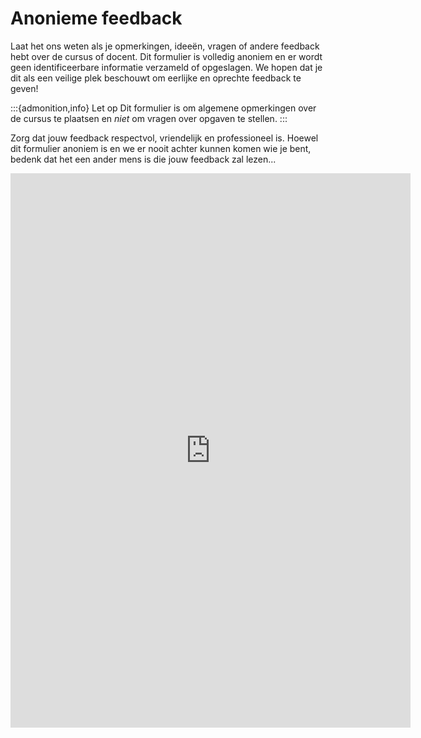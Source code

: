 # Anonieme feedback

Laat het ons weten als je opmerkingen, ideeën, vragen of andere feedback hebt over de cursus of docent. Dit formulier is volledig anoniem en er wordt geen identificeerbare informatie verzameld of opgeslagen. We hopen dat je dit als een veilige plek beschouwt om eerlijke en oprechte feedback te geven!

:::{admonition,info} Let op
Dit formulier is om algemene opmerkingen over de cursus te plaatsen en *niet* om vragen over opgaven te stellen.
:::

Zorg dat jouw feedback respectvol, vriendelijk en professioneel is. Hoewel dit formulier anoniem is en we er nooit achter kunnen komen wie je bent, bedenk dat het een ander mens is die jouw feedback zal lezen...

<iframe src="https://docs.google.com/forms/d/e/1FAIpQLSdUpRZj3jWVA_LRWW2g8E8Xi2gJfUgmO6rREkX4eqpGTq1N-g/viewform?embedded=true" width="640" height="887" frameborder="0" marginheight="0" marginwidth="0">Laden…</iframe>